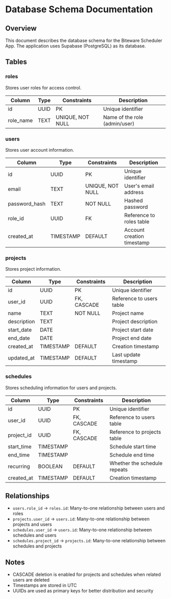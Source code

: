 # Database Schema Documentation

## Overview
This document describes the database schema for the Biteware Scheduler App. The application uses Supabase (PostgreSQL) as its database.

## Tables

### roles
Stores user roles for access control.

| Column     | Type      | Constraints | Description |
|------------|-----------|-------------|-------------|
| id         | UUID      | PK          | Unique identifier |
| role_name  | TEXT      | UNIQUE, NOT NULL | Name of the role (admin/user) |

### users
Stores user account information.

| Column        | Type      | Constraints | Description |
|--------------|-----------|-------------|-------------|
| id           | UUID      | PK          | Unique identifier |
| email        | TEXT      | UNIQUE, NOT NULL | User's email address |
| password_hash | TEXT      | NOT NULL    | Hashed password |
| role_id      | UUID      | FK          | Reference to roles table |
| created_at   | TIMESTAMP | DEFAULT     | Account creation timestamp |

### projects
Stores project information.

| Column      | Type      | Constraints | Description |
|-------------|-----------|-------------|-------------|
| id          | UUID      | PK          | Unique identifier |
| user_id     | UUID      | FK, CASCADE | Reference to users table |
| name        | TEXT      | NOT NULL    | Project name |
| description | TEXT      |             | Project description |
| start_date  | DATE      |             | Project start date |
| end_date    | DATE      |             | Project end date |
| created_at  | TIMESTAMP | DEFAULT     | Creation timestamp |
| updated_at  | TIMESTAMP | DEFAULT     | Last update timestamp |

### schedules
Stores scheduling information for users and projects.

| Column      | Type      | Constraints | Description |
|-------------|-----------|-------------|-------------|
| id          | UUID      | PK          | Unique identifier |
| user_id     | UUID      | FK, CASCADE | Reference to users table |
| project_id  | UUID      | FK, CASCADE | Reference to projects table |
| start_time  | TIMESTAMP |             | Schedule start time |
| end_time    | TIMESTAMP |             | Schedule end time |
| recurring   | BOOLEAN   | DEFAULT     | Whether the schedule repeats |
| created_at  | TIMESTAMP | DEFAULT     | Creation timestamp |

## Relationships
- `users.role_id` → `roles.id`: Many-to-one relationship between users and roles
- `projects.user_id` → `users.id`: Many-to-one relationship between projects and users
- `schedules.user_id` → `users.id`: Many-to-one relationship between schedules and users
- `schedules.project_id` → `projects.id`: Many-to-one relationship between schedules and projects

## Notes
- CASCADE deletion is enabled for projects and schedules when related users are deleted
- Timestamps are stored in UTC
- UUIDs are used as primary keys for better distribution and security